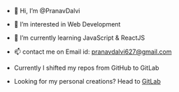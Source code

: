 - 👋 Hi, I’m @PranavDalvi
- 👀 I’m interested in Web Development
- 🌱 I’m currently learning JavaScript & ReactJS
- 📫 contact me on Email id: pranavdalvi627@gmail.com
- Currently I shifted my repos from GitHub to GitLab

- Looking for my personal creations? Head to [GitLab](https://gitlab.com/PranavDalvi)
<!-- 💞️ I’m looking to collaborate on-->

<!---
PranavDalvi/PranavDalvi is a ✨ special ✨ repository because its `README.md` (this file) appears on your GitHub profile.
You can click the Preview link to take a look at your changes.
--->
